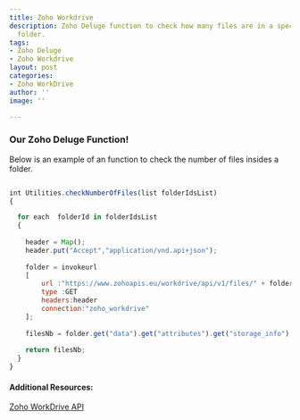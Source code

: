 ```yaml
---
title: Zoho Workdrive
description: Zoho Deluge function to check how many files are in a specific Zoho WorkDrive
  folder.
tags:
- Zoho Deluge
- Zoho Workdrive
layout: post
categories:
- Zoho WorkDrive
author: ''
image: ''

---
```

### Our Zoho Deluge Function!

Below is an example of an function to check the number of files insides a folder.

```javascript

int Utilities.checkNumberOfFiles(list folderIdsList)
{

  for each  folderId in folderIdsList
  {
    
	header = Map();
	header.put("Accept","application/vnd.api+json");
    
	folder = invokeurl
	[
		url :"https://www.zohoapis.eu/workdrive/api/v1/files/" + folderId
		type :GET
		headers:header
		connection:"zoho_workdrive"
	];
    
	filesNb = folder.get("data").get("attributes").get("storage_info").get("files_count");
		
    return filesNb;
  }
}
```

#### Additional Resources:

[Zoho WorkDrive API](https://workdrive.zoho.com/apidocs/v1/overview "Zoho WorkDrive API")